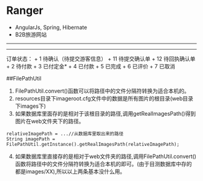# Ranger
+ AngularJs, Spring, Hibernate
+ B2B旅游网站
<hr>
<hr>
订单状态：
+ 1 待确认（待提交游客信息）
+ 11 待提交确认单
+ 12 待回执确认单
+ 2 待付款
+ 3 已付定金*
+ 4 已付款
+ 5 已完成
+ 6 已评价
+ 7 已取消

##FilePathUtil
1. FilePathUtil.convert()函数可以将路径中的文件分隔符转换为适合本机的。
2. resources目录下imageroot.cfg文件中的数据是所有图片的根目录(web目录下images下)
3. 如果数据库里面存的是相对于该根目录的路径,调用getRealImagesPath()得到图片在web文件夹下的路径。

```
relativeImagePath = ...//从数据库里取出来的路径 
String imagePath = FilePathUtil.getInstance().getRealImagesPath(relativeImagePath);
```

4. 如果数据库里直接存的是相对于web文件夹的路径,调用FilePathUtil.convert()函数将路径中的文件分隔符转换为适合本机的即可。(由于目测数据库中存的都是images/XX),所以以上两条基本没什么用。
